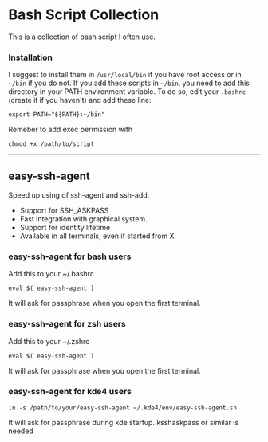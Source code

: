 # Bash Script Collection

This is a collection of bash script I often use.

### Installation

I suggest to install them in `/usr/local/bin` if you have root access or in
`~/bin` if you do not. If you add these scripts in `~/bin`, you need to add
this directory in your PATH environment variable. To do so, edit your `.bashrc`
(create it if you haven't) and add these line:

    export PATH="${PATH}:~/bin"

Remeber to add exec permission with

    chmod +x /path/to/script

-------------------------------------------------------------------------------

## easy-ssh-agent

Speed up using of ssh-agent and ssh-add.

 - Support for SSH_ASKPASS
 - Fast integration with graphical system.
 - Support for identity lifetime
 - Available in all terminals, even if started from X

### easy-ssh-agent for bash users

Add this to your ~/.bashrc

    eval $( easy-ssh-agent )

It will ask for passphrase when you open the first terminal.

### easy-ssh-agent for zsh users

Add this to your ~/.zshrc

    eval $( easy-ssh-agent )

It will ask for passphrase when you open the first terminal.
    
### easy-ssh-agent for kde4 users

    ln -s /path/to/your/easy-ssh-agent ~/.kde4/env/easy-ssh-agent.sh

It will ask for passphrase during kde startup. ksshaskpass or similar is needed
